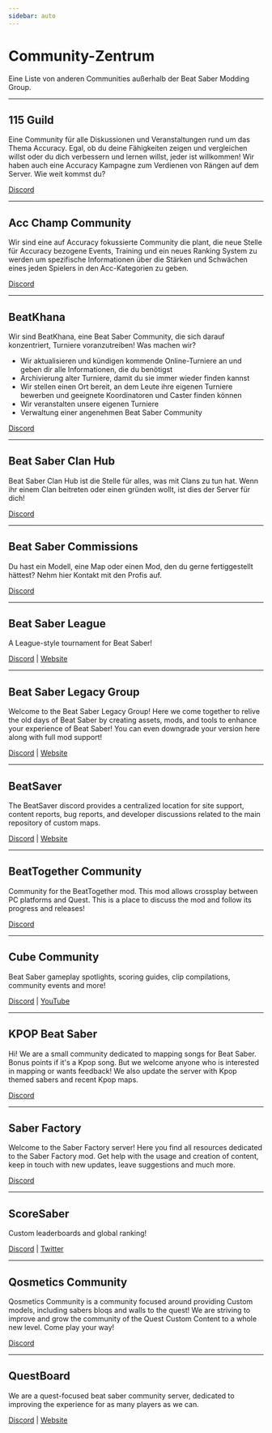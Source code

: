 ```yaml
---
sidebar: auto
---
```


# Community-Zentrum
Eine Liste von anderen Communities außerhalb der Beat Saber Modding Group.

---

## 115 Guild
Eine Community für alle Diskussionen und Veranstaltungen rund um das Thema Accuracy. Egal, ob du deine Fähigkeiten zeigen und vergleichen willst oder du dich verbessern und lernen willst, jeder ist willkommen! Wir haben auch eine Accuracy Kampagne zum Verdienen von Rängen auf dem Server. Wie weit kommst du?

[Discord](https://discord.gg/j8m8cxr)

---

## Acc Champ Community
Wir sind eine auf Accuracy fokussierte Community die plant, die neue Stelle für Accuracy bezogene Events, Training und ein neues Ranking System zu werden um spezifische Informationen über die Stärken und Schwächen eines jeden Spielers in den Acc-Kategorien zu geben.

[Discord](https://discord.gg/zd8W4rr)

---

## BeatKhana
Wir sind BeatKhana, eine Beat Saber Community, die sich darauf konzentriert, Turniere voranzutreiben! Was machen wir?

* Wir aktualisieren und kündigen kommende Online-Turniere an und geben dir alle Informationen, die du benötigst
* Archivierung alter Turniere, damit du sie immer wieder finden kannst
* Wir stellen einen Ort bereit, an dem Leute ihre eigenen Turniere bewerben und geeignete Koordinatoren und Caster finden können
* Wir veranstalten unsere eigenen Turniere
* Verwaltung einer angenehmen Beat Saber Community

[Discord](https://discord.gg/5NjfSAC)

---

## Beat Saber Clan Hub
Beat Saber Clan Hub ist die Stelle für alles, was mit Clans zu tun hat. Wenn ihr einem Clan beitreten oder einen gründen wollt, ist dies der Server für dich!

[Discord](https://discord.gg/2a89Nmm3PC)

---

## Beat Saber Commissions
Du hast ein Modell, eine Map oder einen Mod, den du gerne fertiggestellt hättest? Nehm hier Kontakt mit den Profis auf.

[Discord](https://discord.gg/e4f3WBBVnr)

---

## Beat Saber League
A League-style tournament for Beat Saber!

[Discord](https://discord.gg/rNmazdz) | [Website](https://beatsaberleague.com/)

---

## Beat Saber Legacy Group
Welcome to the Beat Saber Legacy Group! Here we come together to relive the old days of Beat Saber by creating assets, mods, and tools to enhance your experience of Beat Saber! You can even downgrade your version here along with full mod support!

[Discord](https://discord.gg/MrwMx5e) | [Website](https://bslegacy.com/)

---

## BeatSaver
The BeatSaver discord provides a centralized location for site support, content reports, bug reports, and developer discussions related to the main repository of custom maps.

[Discord](https://discord.gg/rjVDapkMmj) | [Website](https://beatsaver.com/)

---

## BeatTogether Community
Community for the BeatTogether mod. This mod allows crossplay between PC platforms and Quest. This is a place to discuss the mod and follow its progress and releases!

[Discord](https://discord.com/invite/gezGrFG4tz)

---

## Cube Community
Beat Saber gameplay spotlights, scoring guides, clip compilations, community events and more!

[Discord](https://discord.gg/dwe8mbC) | [YouTube](https://youtube.com/CubeCommunity)

---

## KPOP Beat Saber
Hi! We are a small community dedicated to mapping songs for Beat Saber. Bonus points if it's a Kpop song. But we welcome anyone who is interested in mapping or wants feedback! We also update the server with Kpop themed sabers and recent Kpop maps.

[Discord](https://discord.gg/c9uHGYP)

---

## Saber Factory
Welcome to the Saber Factory server! Here you find all resources dedicated to the Saber Factory mod. Get help with the usage and creation of content, keep in touch with new updates, leave suggestions and much more.

[Discord](https://discord.gg/PjD7WcChH3)

---

## ScoreSaber
Custom leaderboards and global ranking!

[Discord](https://discord.gg/WpuDMwU) | [Twitter](https://twitter.com/scoresaber)

---

## Qosmetics Community
Qosmetics Community is a community focused around providing Custom models, including sabers bloqs and walls to the quest! We are striving to improve and grow the community of the Quest Custom Content to a whole new level. Come play your way!

[Discord](https://discord.gg/NXnPYEh)

---

## QuestBoard
We are a quest-focused beat saber community server, dedicated to improving the experience for as many players as we can.

[Discord](https://discord.gg/d6DyW9v) | [Website](https://www.questmodding.com/)
